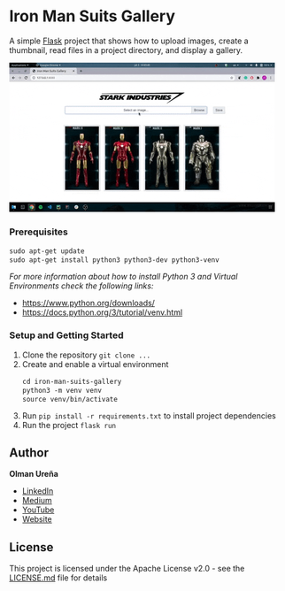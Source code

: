 # Iron Man Suits Gallery
A simple [Flask](https://flask.palletsprojects.com/en/1.1.x/) project that shows how to upload images, create a thumbnail, read files in a project directory, 
and display a gallery.

![](iron-man-suits-gallery.gif)



### Prerequisites
```
sudo apt-get update
sudo apt-get install python3 python3-dev python3-venv
```

_For more information about how to install Python 3  and Virtual Environments check the following links:_ 
* https://www.python.org/downloads/
* https://docs.python.org/3/tutorial/venv.html



### Setup and Getting Started
1. Clone the repository ``` git clone ... ```
2. Create and enable a virtual environment 
    ```
    cd iron-man-suits-gallery
    python3 -m venv venv
    source venv/bin/activate
    ```
3. Run ```pip install -r requirements.txt``` to install project dependencies 
4. Run the project ``` flask run ```



## Author
**Olman Ureña**
* [LinkedIn](https://www.linkedin.com/in/olmaneuh/)
* [Medium](https://medium.com/@olmaneuh)
* [YouTube](https://www.youtube.com/channel/UCd15EHZwrwWub_8V2fXqOjg)
* [Website](https://ginncr.wordpress.com/)



## License
This project is licensed under the Apache License v2.0 - see the [LICENSE.md](LICENSE.md) file for details
